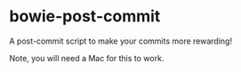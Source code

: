 # bowie-post-commit
A post-commit script to make your commits more rewarding!

Note, you will need a Mac for this to work.


